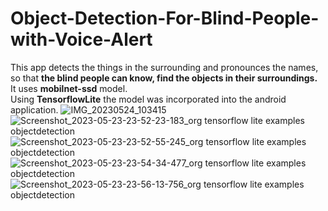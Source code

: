 # Object-Detection-For-Blind-People-with-Voice-Alert
This app detects the things in the surrounding and pronounces the names, so that **the blind people can know, find the objects in their surroundings.**  
It uses **mobilnet-ssd** model.  
Using **TensorflowLite** the model was incorporated into the android application.
![IMG_20230524_103415](https://github.com/Avadhesh817/Object-Detection-For-Blind-People-with-Voice-Alert/assets/95118796/b5656e92-99ea-48a7-ad43-414b8c8083f0)
![Screenshot_2023-05-23-23-52-23-183_org tensorflow lite examples objectdetection](https://github.com/Avadhesh817/Object-Detection-For-Blind-People-with-Voice-Alert/assets/95118796/e563d230-5d15-4d33-b0ea-741f208d6c69)
![Screenshot_2023-05-23-23-52-55-245_org tensorflow lite examples objectdetection](https://github.com/Avadhesh817/Object-Detection-For-Blind-People-with-Voice-Alert/assets/95118796/b1be9357-913e-40fe-bc94-63c4207f0dae)
![Screenshot_2023-05-23-23-54-34-477_org tensorflow lite examples objectdetection](https://github.com/Avadhesh817/Object-Detection-For-Blind-People-with-Voice-Alert/assets/95118796/9e422f97-6929-4246-aa97-92aa7c2b76c7)
![Screenshot_2023-05-23-23-56-13-756_org tensorflow lite examples objectdetection](https://github.com/Avadhesh817/Object-Detection-For-Blind-People-with-Voice-Alert/assets/95118796/4e04f87d-eaf1-4d19-99ab-5a984097986f)
